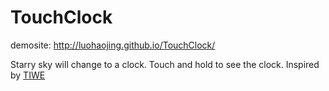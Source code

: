 TouchClock
==========
demosite:
http://luohaojing.github.io/TouchClock/

Starry sky will change to a clock.
Touch and hold to  see the clock.
Inspired by [TIWE](http://www.wired.com/2007/11/tiwe-concept-wa/)
